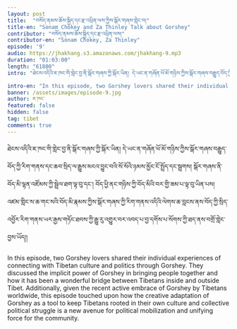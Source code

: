 ```yaml
---
layout: post
title:  "བསོད་ནམས་ཆོས་སྐྱིད་དང་རྫ་འཕྲིན་ལས་ཀྱིས་སྒོར་གཞས་གླེང་བ།"
title-en: "Sonam Chokey and Za Thinley Talk about Gorshey"
contributor: "བསོད་ནམས་ཆོས་སྐྱིད་དང་རྫ་འཕྲིན་ལས།"
contributor-en: "Sonam Chokey, Za Thinley"
episode: '9'
audio: https://jhakhang.s3.amazonaws.com/jhakhang-9.mp3
duration: "01:03:00"
length: "61800"
intro: "ཐེངས་འདིའི་ཇ་ཁང་གི་གླེང་བྱ་ནི་སྒོར་གཞས་ཀྱི་སྐོར་ཡིན། དེ་ཡང་ན་གཞོན་ཕོ་མོ་གཉིས་ཀྱིས་སྒོར་གཞས་བརྒྱུད་བོད་ཀྱི་རིག་གནས་དང་ཆབ་སྲིད་ལ་རྒྱུས་མངའ་བྱུང་བའི་སོ་སོའི་ཉམས་མྱོང་ངོ་སྤྲོད་དང་སྦྲགས།  སྒོར་གཞས་ནི་བོད་མི་ལྷན་འཛོམས་ཀྱི་སྦྲེལ་ཐག་ལྟ་བུ་དང་། བོད་ཕྱི་ནང་གཉིས་ཀྱི་བོད་མིའི་བར་གྱི་ཟམ་པ་ལྟ་བུ་ཡིན་པས། འཛམ་གླིང་ས་ཆ་གང་སའི་བོད་མི་རྣམས་ཀྱིས་སྒོར་གཞས་ཀྱི་རིག་གནས་འདིའི་ལེགས་ཆ་བླངས་ནས་བོད་ཀྱི་སྲིད་འབྱོར་རིག་གནས་ཡར་རྒྱས་གཏོང་ཐབས་ཀྱི་རྒྱུ་རུ་འགྱུར་བར་འབད་པ་བྱ་དགོས་པ་སོགས་ཀྱི་ཐད་ནས་བགྲོ་གླེང་བྱས་ཡོད།།"

intro-en: "In this episode, two Gorshey lovers shared their individual experiences of connecting with Tibetan culture and politics through Gorshey. They discussed the implicit power of Gorshey in bringing people together and how it has been a wonderful bridge between Tibetans inside and outside Tibet. Additionally, given the recent active embrace of Gorshey by Tibetans worldwide, this episode touched upon how the creative adaptation of Gorshey as a tool to keep Tibetans rooted in their own culture and collective political struggle is a new avenue for political mobilization and unifying force for the community. "
banner: /assets/images/episode-9.jpg
author: ཇ་ཁང་
featured: false
hidden: false
tag: tibet
comments: true
---
```


ཐེངས་འདིའི་ཇ་ཁང་གི་གླེང་བྱ་ནི་སྒོར་གཞས་ཀྱི་སྐོར་ཡིན། དེ་ཡང་ན་གཞོན་ཕོ་མོ་གཉིས་ཀྱིས་སྒོར་གཞས་བརྒྱུད་བོད་ཀྱི་རིག་གནས་དང་ཆབ་སྲིད་ལ་རྒྱུས་མངའ་བྱུང་བའི་སོ་སོའི་ཉམས་མྱོང་ངོ་སྤྲོད་དང་སྦྲགས།  སྒོར་གཞས་ནི་བོད་མི་ལྷན་འཛོམས་ཀྱི་སྦྲེལ་ཐག་ལྟ་བུ་དང་། བོད་ཕྱི་ནང་གཉིས་ཀྱི་བོད་མིའི་བར་གྱི་ཟམ་པ་ལྟ་བུ་ཡིན་པས། འཛམ་གླིང་ས་ཆ་གང་སའི་བོད་མི་རྣམས་ཀྱིས་སྒོར་གཞས་ཀྱི་རིག་གནས་འདིའི་ལེགས་ཆ་བླངས་ནས་བོད་ཀྱི་སྲིད་འབྱོར་རིག་གནས་ཡར་རྒྱས་གཏོང་ཐབས་ཀྱི་རྒྱུ་རུ་འགྱུར་བར་འབད་པ་བྱ་དགོས་པ་སོགས་ཀྱི་ཐད་ནས་བགྲོ་གླེང་བྱས་ཡོད།།


In this episode, two Gorshey lovers shared their individual experiences of connecting with Tibetan culture and politics through Gorshey. They discussed the implicit power of Gorshey in bringing people together and how it has been a wonderful bridge between Tibetans inside and outside Tibet. Additionally, given the recent active embrace of Gorshey by Tibetans worldwide, this episode touched upon how the creative adaptation of Gorshey as a tool to keep Tibetans rooted in their own culture and collective political struggle is a new avenue for political mobilization and unifying force for the community.
